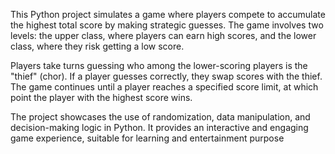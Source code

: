 This Python project simulates a game where players compete to accumulate the highest total score by making strategic guesses. The game involves two levels: the upper class, where players can earn high scores, and the lower class, where they risk getting a low score.

Players take turns guessing who among the lower-scoring players is the "thief" (chor). If a player guesses correctly, they swap scores with the thief. The game continues until a player reaches a specified score limit, at which point the player with the highest score wins.

The project showcases the use of randomization, data manipulation, and decision-making logic in Python. It provides an interactive and engaging game experience, suitable for learning and entertainment purpose
